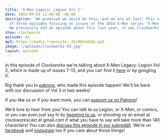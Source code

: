 ```yaml
---
title: 'X-Men Legacy: Legion Vol 2'
date: 2018-09-03 11:40:00 -06:00
description: 'We promised we would do this, and we are at last! This is the first
  of three episodes focusing on issues of the 2014 X-Men series "X-Men Legacy: Legion."
  We previously did an episode about this last year, it was Clockworks episode 23.'
show: clockworks
episode: 43
mp3: https://media.transistor.fm/0b61d28d.mp3
image: "/uploads/clockworks-43.jpg"
layout: episode
---
```


In this episode of Clockworks we're talking about X-Men Legacy: Legion Vol 2, which is made up of issues 7-13, and you can find it [here](https://www.marvel.com/comics/series/16791/x-men_legacy_2012_-_2014) or by googling it.

Big thank you to [patrons](https://www.patreon.com/clockworkscast), who made this episode happen! We'll be back with our discussion of Vol 3 in two weeks!

If you like us or if you want more, you can [support us on Patreon](https://www.patreon.com/clockworkscast)!

We’d love to hear from you! You can talk to us Legion, or X-Men, or comics, or you can even just say hi by [tweeting to us](http://www.twitter.com/clockworkscast), or shooting us an email at clockworkscast at gmail.com if what you have to say will take more than 140 characters! You can also [discuss this episode in our subreddit](https://www.reddit.com/r/Goodstuff_fm/). We’re on [facebook](http://facebook.com/clockworkscast) and [instagram](https://www.instagram.com/clockworkscast) too if you care about those things!
